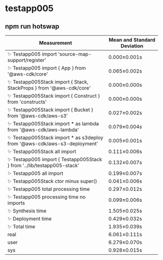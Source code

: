 # testapp005

## npm run hotswap


| Measurement | Mean and Standard Deviation |
| ----------- | --------------------------- |
| ✨  Testapp005 import 'source-map-support/register' | 0.000&pm;0.001s |
| ✨  Testapp005 import { App } from '@aws-cdk/core' | 0.065&pm;0.002s |
| ✨  Testapp005Stack import { Stack, StackProps } from '@aws-cdk/core' | 0.000&pm;0.000s |
| ✨  Testapp005Stack import { Construct } from 'constructs' | 0.000&pm;0.000s |
| ✨  Testapp005Stack import { Bucket } from '@aws-cdk/aws-s3' | 0.027&pm;0.002s |
| ✨  Testapp005Stack import * as lambda from '@aws-cdk/aws-lambda' | 0.079&pm;0.004s |
| ✨  Testapp005Stack import * as s3deploy from '@aws-cdk/aws-s3-deployment' | 0.005&pm;0.001s |
| ✨  Testapp005Stack all import | 0.111&pm;0.006s |
| ✨  Testapp005 import { Testapp005Stack } from '../lib/testapp005-stack' | 0.132&pm;0.007s |
| ✨  Testapp005 all import | 0.199&pm;0.007s |
| ✨  Testapp005Stack ctor minus super() | 0.041&pm;0.006s |
| ✨  Testapp005 total processing time | 0.297&pm;0.012s |
| ✨  Testapp005 processing time no imports | 0.099&pm;0.006s |
| ✨  Synthesis time | 1.505&pm;0.025s |
| ✨  Deployment time | 0.429&pm;0.032s |
| ✨  Total time | 1.935&pm;0.039s |
| real | 6.061&pm;0.111s |
| user | 6.279&pm;0.070s |
| sys | 0.928&pm;0.015s |
